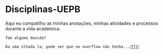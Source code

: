 # Disciplinas-UEPB

Aqui eu compatilho as minhas anotações, minhas atividades e processos durante a vida academica. 
  
    Tem alguma duvida?
    
    Da uma olhada la, pode ser que no overflow não tenha...🤯🤯🤯🤯
